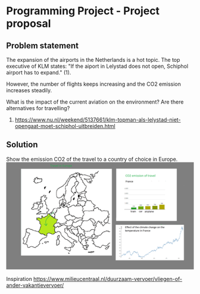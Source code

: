 # Programming Project - Project proposal

## Problem statement ##
The expansion of the airports in the Netherlands is a hot topic. The top executive of KLM states: "If the aiport in Lelystad does not open, Schiphol airport has to expand." (1).

However, the number of flights keeps increasing and the CO2 emission increases steadily.

What is the impact of the current aviation on the environment? Are there alternatives for travelling?
1) https://www.nu.nl/weekend/5137661/klm-topman-als-lelystad-niet-opengaat-moet-schiphol-uitbreiden.html
## Solution ##
Show the emission CO2 of the travel to a country of choice in Europe.
![](https://github.com/mercylyn/mprogproject/blob/master/mprog_sketch.png)

Inspiration https://www.milieucentraal.nl/duurzaam-vervoer/vliegen-of-ander-vakantievervoer/
